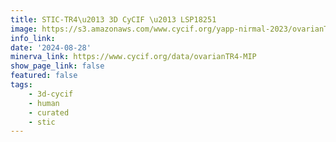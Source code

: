 ```yaml
---
title: STIC-TR4\u2013 3D CyCIF \u2013 LSP18251 
image: https://s3.amazonaws.com/www.cycif.org/yapp-nirmal-2023/ovarianTR4-MIP-minerva/Hoechst_ffffff-HLA-E_ff0000-STING_00ff00-TP53_0000ff.jpg
info_link: 
date: '2024-08-28'
minerva_link: https://www.cycif.org/data/ovarianTR4-MIP
show_page_link: false
featured: false
tags:
    - 3d-cycif
    - human
    - curated
    - stic
---
```

